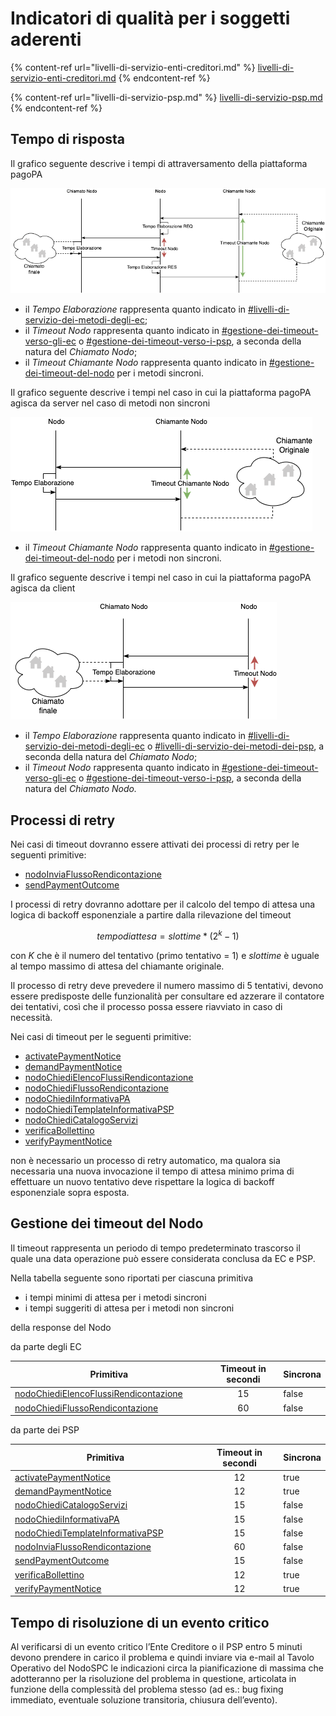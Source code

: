 # Indicatori di qualità per i soggetti aderenti

{% content-ref url="livelli-di-servizio-enti-creditori.md" %}
[livelli-di-servizio-enti-creditori.md](livelli-di-servizio-enti-creditori.md)
{% endcontent-ref %}

{% content-ref url="livelli-di-servizio-psp.md" %}
[livelli-di-servizio-psp.md](livelli-di-servizio-psp.md)
{% endcontent-ref %}

## Tempo di risposta

Il grafico seguente descrive i tempi di attraversamento della piattaforma pagoPA

![](<../../.gitbook/assets/Nuovi LdS-Globale.png>)

* il _Tempo Elaborazione_ rappresenta quanto indicato in [#livelli-di-servizio-dei-metodi-degli-ec](livelli-di-servizio-enti-creditori.md#livelli-di-servizio-dei-metodi-degli-ec "mention");
* il _Timeout Nodo_ rappresenta quanto indicato in [#gestione-dei-timeout-verso-gli-ec](livelli-di-servizio-enti-creditori.md#gestione-dei-timeout-verso-gli-ec "mention") o [#gestione-dei-timeout-verso-i-psp](livelli-di-servizio-psp.md#gestione-dei-timeout-verso-i-psp "mention"), a seconda della natura del _Chiamato Nodo_;
* il _Timeout Chiamante Nodo_ rappresenta quanto indicato in [#gestione-dei-timeout-del-nodo](./#gestione-dei-timeout-del-nodo "mention") per i metodi sincroni.&#x20;

Il grafico seguente descrive i tempi nel caso in cui la piattaforma pagoPA agisca da server nel caso di metodi non sincroni

![](<../../.gitbook/assets/Nuovi LdS-Metodi Sincroni (3).png>)

* il _Timeout Chiamante Nodo_ rappresenta quanto indicato in [#gestione-dei-timeout-del-nodo](./#gestione-dei-timeout-del-nodo "mention") per i metodi non sincroni.&#x20;

Il grafico seguente descrive i tempi nel caso in cui la piattaforma pagoPA agisca da client

![](<../../.gitbook/assets/Nuovi LdS-Timeout del Nodo (1).png>)

* il _Tempo Elaborazione_ rappresenta quanto indicato in [#livelli-di-servizio-dei-metodi-degli-ec](livelli-di-servizio-enti-creditori.md#livelli-di-servizio-dei-metodi-degli-ec "mention") o [#livelli-di-servizio-dei-metodi-dei-psp](livelli-di-servizio-psp.md#livelli-di-servizio-dei-metodi-dei-psp "mention"),  a seconda della natura del _Chiamato Nodo_;
* il _Timeout Nodo_ rappresenta quanto indicato in [#gestione-dei-timeout-verso-gli-ec](livelli-di-servizio-enti-creditori.md#gestione-dei-timeout-verso-gli-ec "mention") o [#gestione-dei-timeout-verso-i-psp](livelli-di-servizio-psp.md#gestione-dei-timeout-verso-i-psp "mention"), a seconda della natura del _Chiamato Nodo._

## Processi di retry

Nei casi di timeout dovranno essere attivati dei processi di retry per le seguenti primitive:

* [nodoInviaFlussoRendicontazione](../primitive.md#nodoinviaflussorendicontazione)
* [sendPaymentOutcome](../primitive.md#sendpaymentoutcome)

I processi di retry dovranno adottare per il calcolo del tempo di attesa una logica di backoff esponenziale a partire dalla rilevazione del timeout

$$tempo di attesa = slot time * (2^k - 1)$$

con _K_ che è il numero del tentativo (primo tentativo = 1) e _slottime_ è uguale al tempo massimo di attesa del chiamante originale.

Il processo di retry deve prevedere il numero massimo di 5 tentativi, devono essere predisposte delle funzionalità per consultare ed azzerare il contatore dei tentativi, così che il processo possa essere riavviato in caso di necessità.

Nei casi di timeout per le seguenti primitive:

* [activatePaymentNotice](../primitive.md#activatepaymentnotice)
* [demandPaymentNotice](../primitive.md#demandpaymentnotice)
* [nodoChiediElencoFlussiRendicontazione](../primitive.md#nodochiedielencoflussirendicontazione)
* [nodoChiediFlussoRendicontazione](../primitive.md#nodochiediflussorendicontazione)
* [nodoChiediInformativaPA](../primitive.md#nodochiediinformativapa)
* [nodoChiediTemplateInformativaPSP](../primitive.md#nodochieditemplateinformativapsp)
* [nodoChiediCatalogoServizi](../primitive.md#nodochiedicatalogoservizi)
* [verificaBollettino](../primitive.md#verificabollettino)
* [verifyPaymentNotice](../primitive.md#verifypaymentnotice)

non è necessario un processo di retry automatico, ma qualora sia necessaria una nuova invocazione il tempo di attesa minimo prima di effettuare un nuovo tentativo deve rispettare la logica di backoff esponenziale sopra esposta.

## Gestione dei timeout del Nodo

Il timeout rappresenta un periodo di tempo predeterminato trascorso il quale una data operazione può essere considerata conclusa da EC e PSP.

Nella tabella seguente sono riportati per ciascuna primitiva

* i tempi minimi di attesa per i metodi sincroni
* i tempi suggeriti di attesa per i metodi non sincroni

della response del Nodo

da parte degli EC

<table><thead><tr><th width="397.44897959183675">Primitiva</th><th width="225" align="center">Timeout in secondi</th><th data-type="checkbox">Sincrona</th></tr></thead><tbody><tr><td><a href="../primitive.md#nodochiedielencoflussirendicontazione">nodoChiediElencoFlussiRendicontazione</a></td><td align="center">15</td><td>false</td></tr><tr><td><a href="../primitive.md#nodochiediflussorendicontazione">nodoChiediFlussoRendicontazione</a></td><td align="center">60</td><td>false</td></tr></tbody></table>

da parte dei PSP

<table><thead><tr><th width="397.44897959183675">Primitiva</th><th width="225" align="center">Timeout in secondi</th><th data-type="checkbox">Sincrona</th></tr></thead><tbody><tr><td><a href="../primitive.md#activatepaymentnotice">activatePaymentNotice</a></td><td align="center">12</td><td>true</td></tr><tr><td><a href="../primitive.md#demandpaymentnotice">demandPaymentNotice</a></td><td align="center">12</td><td>true</td></tr><tr><td><a href="../primitive.md#nodochiedicatalogoservizi">nodoChiediCatalogoServizi</a></td><td align="center">15</td><td>false</td></tr><tr><td><a href="../primitive.md#nodochiediinformativapa">nodoChiediInformativaPA</a></td><td align="center">15</td><td>false</td></tr><tr><td><a href="../primitive.md#nodochieditemplateinformativapsp">nodoChiediTemplateInformativaPSP</a></td><td align="center">15</td><td>false</td></tr><tr><td><a href="../primitive.md#nodoinviaflussorendicontazione">nodoInviaFlussoRendicontazione</a></td><td align="center">60</td><td>false</td></tr><tr><td><a href="../primitive.md#sendpaymentoutcome">sendPaymentOutcome</a></td><td align="center">15</td><td>false</td></tr><tr><td><a href="../primitive.md#verificabollettino">verificaBollettino</a></td><td align="center">12</td><td>true</td></tr><tr><td><a href="../primitive.md#verifypaymentnotice">verifyPaymentNotice</a></td><td align="center">12</td><td>true</td></tr></tbody></table>

## Tempo di risoluzione di un evento critico

Al verificarsi di un evento critico l’Ente Creditore o il PSP entro 5 minuti devono prendere in carico il problema e quindi inviare via e-mail al Tavolo Operativo del NodoSPC le indicazioni circa la pianificazione di massima che adotteranno per la risoluzione del problema in questione, articolata in funzione della complessità del problema stesso (ad es.: bug fixing immediato, eventuale soluzione transitoria, chiusura dell’evento).
